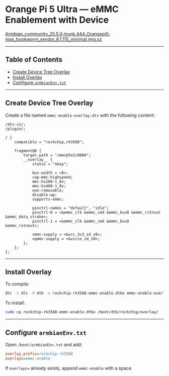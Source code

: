 # Orange Pi 5 Ultra — eMMC Enablement with Device

[Armbian_community_25.5.0-trunk.444_Orangepi5-max_bookworm_vendor_6.1.115_minimal.img.xz](https://github.com/armbian/community/releases/download/25.5.0-trunk.444/Armbian_community_25.5.0-trunk.444_Orangepi5-max_bookworm_vendor_6.1.115_minimal.img.xz)

---

## Table of Contents

- [Create Device Tree Overlay](#create-device-tree-overlay)
- [Install Overlay](#install-overlay)
- [Configure `armbianEnv.txt`](#configure-armbianenvtxt)

---

## Create Device Tree Overlay

Create a file named `emmc-enable-overlay.dts` with the following content:

```dts
/dts-v1/;
/plugin/;

/ {
    compatible = "rockchip,rk3588";

    fragment@0 {
        target-path = "/mmc@fe2c0000";
        __overlay__ {
            status = "okay";

            bus-width = <8>;
            cap-mmc-highspeed;
            mmc-hs200-1_8v;
            mmc-hs400-1_8v;
            non-removable;
            disable-wp;
            supports-emmc;

            pinctrl-names = "default", "idle";
            pinctrl-0 = <&emmc_clk &emmc_cmd &emmc_bus8 &emmc_rstnout &emmc_data_strobe>;
            pinctrl-1 = <&emmc_clk &emmc_cmd &emmc_bus8 &emmc_rstnout>;

            vmmc-supply = <&vcc_3v3_sd_s0>;
            vqmmc-supply = <&vccio_sd_s0>;
        };
    };
};
```

---

## Install Overlay

To compile:

```bash
dtc -I dts -O dtb -o rockchip-rk3588-emmc-enable.dtbo emmc-enable-overlay.dts
```

To install:

```bash
sudo cp rockchip-rk3588-emmc-enable.dtbo /boot/dtb/rockchip/overlay/
```

---

## Configure `armbianEnv.txt`

Open `/boot/armbianEnv.txt` and add:

```ini
overlay_prefix=rockchip-rk3588
overlays=emmc-enable
```

If `overlays=` already exists, append `emmc-enable` with a space.

